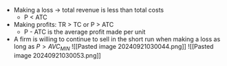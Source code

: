 - Making a loss -> total revenue is less than total costs
	- P < ATC
- Making profits: TR > TC or P > ATC
	- P - ATC is the average profit made per unit
- A firm is willing to continue to sell in the short run when making a loss as long as $P > AVC_{MIN}$ 
![[Pasted image 20240921030044.png]]
![[Pasted image 20240921030053.png]]
